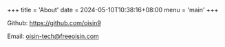 +++
title = 'About'
date = 2024-05-10T10:38:16+08:00
menu = 'main'
+++

Github: https://github.com/oisin9

Email: oisin-tech@freeoisin.com
